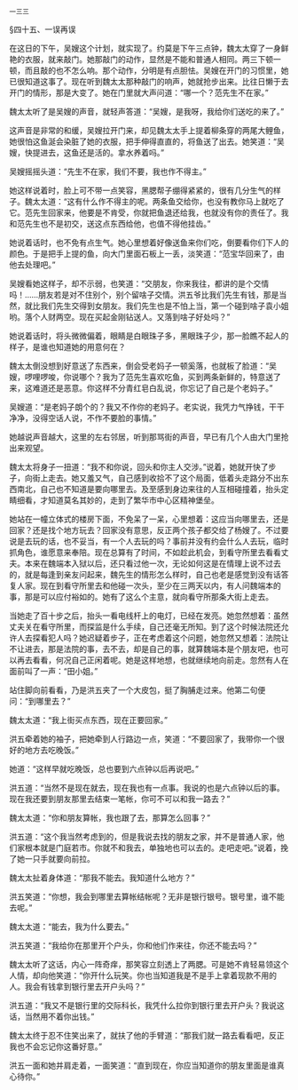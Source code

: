     一三三 

   §四十五、一误再误

   在这日的下午，吴嫂这个计划，就实现了。约莫是下午三点钟，魏太太穿了一身鲜艳的衣服，就来敲门。她那敲门的动作，显然是不能和普通人相同。两三下顿一顿，而且敲的也不怎么响。那个动作，分明是有点胆怯。吴嫂在开门的习惯里，她已很知道这事了。现在听到魏太太那种敲门的响声，她就抢步出来。比往日懒于去开门的情形，那是大变了。她在门里就大声问道：“哪一个？范先生不在家。”

   魏太太听了是吴嫂的声音，就轻声答道：“吴嫂，是我呀，我给你们送吃的来了。”

   这声音是非常的和缓，吴嫂拉开门来，却见魏太太手上提着柳条穿的两尾大鲤鱼，她很怕这鱼涎会染脏了她的衣服，把手伸得直直的，将鱼送了出去。她笑道：“吴嫂，快提进去，这鱼还是活的。拿水养着吗。”

   吴嫂摇摇头道：“先生不在家，我们不要，我也作不得主。”

   她这样说着时，脸上可不带一点笑容，黑腮帮子绷得紧紧的，很有几分生气的样子。魏太太道：“这有什么作不得主的呢。两条鱼交给你，也没有教你马上就吃了它。范先生回家来，他要是不肯受，你就把鱼退还给我，也就没有你的责任了。我和范先生也不是初交，送这点东西给他，也值不得他挂齿。”

   她说着话时，也不免有点生气。她心里想着好像送鱼来你们吃，倒要看你们下人的颜色。于是把手上提的鱼，向大门里面石板上一丢，淡笑道：“范宝华回来了，由他去处理吧。”

   吴嫂看她这样子，却不示弱，也笑道：“交朋友，你来我往，都讲的是个交情吗！……朋友若是对不住别个，别个留啥子交情。洪五爷比我们先生有钱，那是当然，就比我们先生交得到女朋友。我们先生也是不怕上当，第一个碰到啥子袁小姐哟。落个人财两空。现在买起金刚钻送人。又落到啥子好处吗？”

   她说着话时，将头微微偏着，眼睛是白眼珠子多，黑眼珠子少，那一脸瞧不起人的样子，是谁也知道她的用意何在？

   魏太太倒没想到好意送了东西来，倒会受老妈子一顿奚落，也就板了脸道：“吴嫂，啰哩啰唆，你说哪个？我为了范先生喜欢吃鱼，买到两条新鲜的，特意送了来，这难道还是恶意。你这样不分青红皂白乱说，你忘记了自己是个老妈子。”

   吴嫂道：“是老妈子朗个的？我又不作你的老妈子。老实说，我凭力气挣钱，干干净净，没得空话人说，不作不要脸的事情。”

   她越说声音越大，这里的左右邻居，听到那骂街的声音，早已有几个人由大门里抢出来观望。

   魏太太将身子一扭道：“我不和你说，回头和你主人交涉。”说着，她就开快了步子，向街上走去。她又羞又气，自己感到收拾不了这个局面，低着头走路分不出东西南北，自己也不知道是要向哪里去。及至感到身边来往的人互相碰撞着，抬头定睛细看，才知道莫名其妙的，走到了繁华市中心区精神堡垒。

   她站在一幢立体式的楼房下面，不免呆了一呆，心里想着：这应当向哪里去，还是回家？还是找个地方玩去？回家没有意思，反正两个孩子都交给了杨嫂了。不过要说是去玩的话，也不妥当，有一个人去玩的吗？事前并没有约会什么人去玩，临时抓角色，谁愿意来奉陪。现在总算有了时间，不如趁此机会，到看守所里去看看丈夫。本来在魏端本入狱以后，还只看过他一次，无论如何这是在情理上说不过去的，就是每逢到亲友问起来，魏先生的情形怎么样时，自己也老是感觉到没有话答复人家。现在到看守所里去和他碰一次头，至少在三两天以内，有人问魏端本的事，那是可以应付裕如的。她有了这么个主意，就向看守所那条大街上走去。

   当她走了百十步之后，抬头一看电线杆上的电灯，已经在发亮。她忽然想着：虽然丈夫关在看守所里，而探监是什么手续，自己还毫无所知。到了这个时候法院还允许人去探看犯人吗？她迟疑着步子，正在考虑着这个问题，她忽然又想着：法院让不让进去，那是法院的事，去不去，却是自己的事，就算魏端本是个朋友吧，也可以再去看看，何况自己正闲着呢。她是这样地想，也就继续地向前走。忽然有人在面前叫了一声：“田小姐。”

   站住脚向前看看，乃是洪五夹了一个大皮包，挺了胸脯走过来。他第二句便问：“到哪里去？”

   魏太太道：“我上街买点东西，现在正要回家。”

   洪五牵着她的袖子，把她牵到人行路边一点，笑道：“不要回家了，我带你一个很好的地方去吃晚饭。”

   她道：“这样早就吃晚饭，总也要到六点钟以后再说吧。”

   洪五道：“当然不是现在就去，现在我也有一点事。我说的也是六点钟以后的事。现在我还要到朋友那里去结束一笔帐，你可不可以和我一路去？”

   魏太太道：“你和朋友算帐，我也跟了去，那算怎么回事？”

   洪五道：“这个我当然考虑到的，但是我说去找的朋友之家，并不是普通人家，他们家根本就是门庭若市。你就不和我去，单独地也可以去的。走吧走吧。”说着，挽了她一只手就要向前拉。

   魏太太扯着身体道：“那我不能去。我知道什么地方？”

   洪五笑道：“你想，我会到哪里去算帐结帐呢？无非是银行银号。银号里，谁不能去呢。”

   魏太太道：“能去，我为什么要去。”

   洪五笑道：“我给你在那里开个户头，你和他们作来往，你还不能去吗？”

   魏太太听了这话，内心一阵奇痒，那笑容立刻透上了两腮。可是她不肯轻易领这个人情，却向他笑道：“你开什么玩笑。你也当知道我是不是手上拿着现款不用的人。我会有钱拿到银行里去开户头吗？”

   洪五道：“我又不是银行里的交际科长，我凭什么拉你到银行里去开户头？我说这话，当然用不着你出钱。”

   魏太太终于忍不住笑出来了，就扶了他的手臂道：“那我们就一路去看看吧，反正我也不会忘记你这番好意。”

   洪五一面和她并肩走着，一面笑道：“直到现在，你应当知道你的朋友里面是谁真心待你。”

